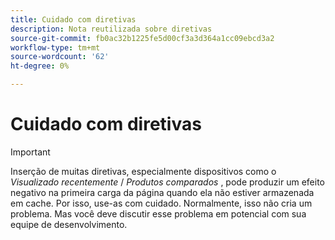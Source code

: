 ```yaml
---
title: Cuidado com diretivas
description: Nota reutilizada sobre diretivas
source-git-commit: fb0ac32b1225fe5d00cf3a3d364a1cc09ebcd3a2
workflow-type: tm+mt
source-wordcount: '62'
ht-degree: 0%

---
```


# Cuidado com diretivas

>[!IMPORTANT]
>
>Inserção de muitas diretivas, especialmente dispositivos como o _Visualizado recentemente_ / _Produtos comparados_ , pode produzir um efeito negativo na primeira carga da página quando ela não estiver armazenada em cache. Por isso, use-as com cuidado. Normalmente, isso não cria um problema. Mas você deve discutir esse problema em potencial com sua equipe de desenvolvimento.

